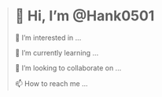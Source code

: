 > # 👋 Hi, I’m @Hank0501
>
> 👀 I’m interested in ...
>
> 🌱 I’m currently learning ...
>
> 💞️ I’m looking to collaborate on ...
>
> 📫 How to reach me ...





<!---
Hank0501/Hank0501 is a ✨ special ✨ repository because its `README.md` (this file) appears on your GitHub profile.
You can click the Preview link to take a look at your changes.
--->
